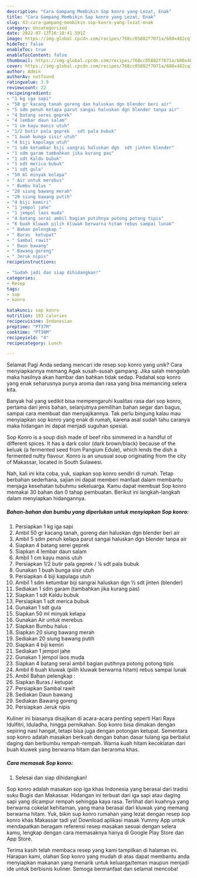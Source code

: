 ```yaml
---
description: "Cara Gampang Membikin Sop konro yang Lezat, Enak"
title: "Cara Gampang Membikin Sop konro yang Lezat, Enak"
slug: 43-cara-gampang-membikin-sop-konro-yang-lezat-enak
category: Uncategorized
date: 2022-07-13T16:10:41.591Z
image: https://img-global.cpcdn.com/recipes/768cc05882f7071a/680x482cq70/sop-konro-foto-resep-utama.jpg
hideToc: false
enableToc: true
enableTocContent: false
thumbnail: https://img-global.cpcdn.com/recipes/768cc05882f7071a/680x482cq70/sop-konro-foto-resep-utama.jpg
cover: https://img-global.cpcdn.com/recipes/768cc05882f7071a/680x482cq70/sop-konro-foto-resep-utama.jpg
author: Admin
authorAv: notfound
ratingvalue: 3.9
reviewcount: 22
recipeingredient:
- "1 kg iga sapi"
- "50 gr kacang tanah goreng dan haluskan dgn blender beri air"
- "5 sdm penuh kelapa parut sangai haluskan dgn blender tanpa air"
- "4 batang serei geprek"
- "4 lembar daun salam"
- "1 cm kayu manis utuh"
- "1/2 butir pala geprek   sdt pala bubuk"
- "1 buah bunga sisir utuh"
- "4 biji kapulaga utuh"
- "1 sdm ketumbar biji sangrai haluskan dgn  sdt jinten blender"
- "1 sdm garam tambahkan jika kurang pas"
- "1 sdt Kaldu bubuk"
- "1 sdt merica bubuk"
- "1 sdt gula"
- "50 ml minyak kelapa"
- " Air untuk merebus"
- " Bumbu halus "
- "20 siung bawang merah"
- "20 siung bawang putih"
- "4 biji kemiri"
- "1 jempol jahe"
- "1 jempol laos muda"
- "4 batang serai ambil bagian putihnya potong potong tipis"
- "6 buah kluwak pilih kluwak berwarna hitam rebus sampai lunak"
- " Bahan pelengkap "
- " Buras  ketupat"
- " Sambal rawit"
- " Daun bawang"
- " Bawang goreng"
- " Jeruk nipis"
recipeinstructions:

- "Sudah jadi dan siap dihidangkan!"
categories:
- Resep
tags:
- sop
- konro

katakunci: sop konro 
nutrition: 193 calories
recipecuisine: Indonesian
preptime: "PT37M"
cooktime: "PT30M"
recipeyield: "4"
recipecategory: Lunch

---
```



Selamat Pagi Anda sedang mencari ide resep sop konro yang unik? Cara menyiapkannya memang Agak susah-susah gampang. Jika salah mengolah maka hasilnya akan hambar dan bahkan tidak sedap. Padahal sop konro yang enak seharusnya punya aroma dan rasa yang bisa memancing selera kita.


Banyak hal yang sedikit bisa mempengaruhi kualitas rasa dari sop konro, pertama dari jenis bahan, selanjutnya pemilihan bahan segar dan bagus, sampai cara membuat dan menyajikannya. Tak perlu bingung kalau mau menyiapkan sop konro yang enak di rumah, karena asal sudah tahu caranya maka hidangan ini dapat menjadi suguhan spesial.

Sop Konro is a soup dish made of beef ribs simmered in a handful of different spices. It has a dark color (dark brown/black) because of the keluak (a fermented seed from Pangium Edule), which lends the dish a fermented nutty flavour. Konro is an unusual soup originating from the city of Makassar, located in South Sulawesi.


Nah, kali ini kita coba, yuk, siapkan sop konro sendiri di rumah. Tetap berbahan sederhana, sajian ini dapat memberi manfaat dalam membantu menjaga kesehatan tubuhmu sekeluarga. Kamu dapat membuat Sop konro memakai 30 bahan dan 0 tahap pembuatan. Berikut ini langkah-langkah dalam menyiapkan hidangannya.

<!--inarticleads1-->

##### Bahan-bahan dan bumbu yang diperlukan untuk menyiapkan Sop konro:

1. Persiapkan 1 kg iga sapi
1. Ambil 50 gr kacang tanah, goreng dan haluskan dgn blender beri air
1. Ambil 5 sdm penuh kelapa parut sangai haluskan dgn blender tanpa air
1. Siapkan 4 batang serei geprek
1. Siapkan 4 lembar daun salam
1. Ambil 1 cm kayu manis utuh
1. Persiapkan 1/2 butir pala geprek / ¼ sdt pala bubuk
1. Gunakan 1 buah bunga sisir utuh
1. Persiapkan 4 biji kapulaga utuh
1. Ambil 1 sdm ketumbar biji sangrai haluskan dgn ½ sdt jinten (blender)
1. Sediakan 1 sdm garam (tambahkan jika kurang pas)
1. Siapkan 1 sdt Kaldu bubuk
1. Persiapkan 1 sdt merica bubuk
1. Gunakan 1 sdt gula
1. Siapkan 50 ml minyak kelapa
1. Gunakan  Air untuk merebus
1. Siapkan  Bumbu halus :
1. Siapkan 20 siung bawang merah
1. Sediakan 20 siung bawang putih
1. Siapkan 4 biji kemiri
1. Sediakan 1 jempol jahe
1. Gunakan 1 jempol laos muda
1. Siapkan 4 batang serai ambil bagian putihnya potong potong tipis
1. Ambil 6 buah kluwak (pilih kluwak berwarna hitam) rebus sampai lunak
1. Ambil  Bahan pelengkap :
1. Siapkan  Buras / ketupat
1. Persiapkan  Sambal rawit
1. Sediakan  Daun bawang
1. Sediakan  Bawang goreng
1. Persiapkan  Jeruk nipis


Kuliner ini biasanya disajikan di acara-acara penting seperti Hari Raya Idulfitri, Iduladha, hingga pernikahan. Sop konro bisa dimakan dengan sepiring nasi hangat, tetapi bisa juga dengan potongan ketupat. Sementara sop konro adalah masakan berkuah dengan bahan dasar tulang iga berbalut daging dan berbumbu rempah-rempah. Warna kuah hitam kecoklatan dari buah kluwek yang berwarna hitam dan beraroma khas. 

<!--inarticleads2-->

##### Cara memasak Sop konro:


1. Selesai dan siap dihidangkan!

Sop konro adalah masakan sop iga khas Indonesia yang berasal dari tradisi suku Bugis dan Makassar. Hidangan ini terbuat dari iga sapi atau daging sapi yang dicampur rempah sehingga kaya rasa. Terlihat dari kuahnya yang berwarna cokelat kehitaman, yang mana berasal dari kluwak yang memang berwarna hitam. Yuk, bikin sup konro rumahan yang lezat dengan resep sop konro khas Makassar tadi ya! Download aplikasi masak Yummy App untuk mendapatkan beragam referensi resep masakan sesuai dengan selera kamu, lengkap dengan cara memasaknya hanya di Google Play Store dan App Store. 

Terima kasih telah membaca resep yang kami tampilkan di halaman ini. Harapan kami, olahan Sop konro yang mudah di atas dapat membantu anda menyiapkan makanan yang menarik untuk keluarga/teman maupun menjadi ide untuk berbisnis kuliner. Semoga bermanfaat dan selamat mencoba!
